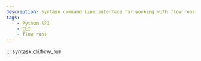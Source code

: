 ```yaml
---
description: Syntask command line interface for working with flow runs.
tags:
    - Python API
    - CLI
    - flow runs
---
```


::: syntask.cli.flow_run